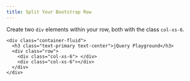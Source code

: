 ```yaml
---
title: Split Your Bootstrap Row
---
```

Create two `div` elements within your row, both with the class `col-xs-6`.

    <div class="container-fluid">
      <h3 class="text-primary text-center">jQuery Playground</h3>
      <div class="row">
        <div class="col-xs-6"> </div>
        <div class="col-xs-6"></div>
      </div>
    </div>